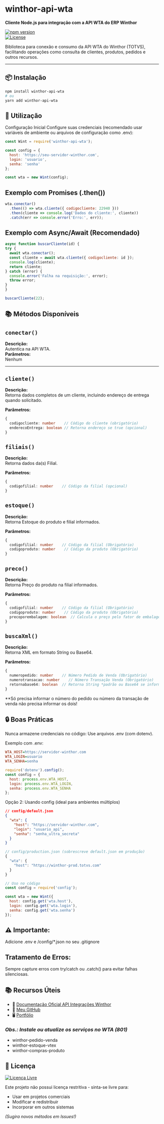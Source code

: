 # winthor-api-wta  

**Cliente Node.js para integração com a API WTA do ERP Winthor**  

[![npm version](https://img.shields.io/npm/v/winthor-wta-api)](https://www.npmjs.com/package/winthor-wta-api)  
[![License](https://img.shields.io/badge/license-MIT-blue)](LICENSE)  

Biblioteca para conexão e consumo da API WTA do Winthor (TOTVS), facilitando operações como consulta de clientes, produtos, pedidos e outros recursos.  

---

## 📦 Instalação  

```bash
npm install winthor-api-wta
# ou
yarn add winthor-api-wta
```

## 🚀 Utilização

Configuração Inicial
Configure suas credenciais (recomendado usar variáveis de ambiente ou arquivos de configuração como .env):
```javascript
const Wint = require('winthor-api-wta');

const config = {
  host: 'https://seu-servidor-winthor.com',
  login: 'usuario',
  senha: 'senha'
};

const wta = new Wint(config);
```
## Exemplo com Promises (.then())
```javascript
wta.conectar()
  .then(() => wta.cliente({ codigocliente: 22940 }))
  .then(cliente => console.log('Dados do cliente:', cliente))
  .catch(err => console.error('Erro:', err));
  ```
  ## Exemplo com Async/Await (Recomendado)
  ```javascript
  async function buscarCliente(id) {
  try {
    await wta.conectar();
    const cliente = await wta.cliente({ codigocliente: id });
    console.log(cliente);
    return cliente;
  } catch (error) {
    console.error('Falha na requisição:', error);
    throw error;
  }
}

buscarCliente(22);
```

## 📚 Métodos Disponíveis
## `conectar()`
**Descrição:**  
Autentica na API WTA.  
**Parâmetros:**  
Nenhum  

---

## `cliente()`
**Descrição:**  
Retorna dados completos de um cliente, incluindo endereço de entrega quando solicitado.  

**Parâmetros:**  
```typescript
{
  codigocliente: number    // Código do cliente (obrigatório)
  enderecoEntrega: boolean // Retorna endereço se true (opcional)
}
```
## `filiais()`
**Descrição:**  
Retorna dados da(s) Filial.  

**Parâmetros:**  
```typescript
{
  codigofilial: number    // Código da filial (opcional)
}
```
## `estoque()`
**Descrição:**  
Retorna Estoque do produto e filial informados.  

**Parâmetros:**  
```typescript
{
  codigofilial: number    // Código da filial (Obrigatório)
  codigoproduto: number    // Código da produto (Obrigatório)
}
```
## `preco()`
**Descrição:**  
Retorna Preço do produto na filial informados.  

**Parâmetros:**  
```typescript
{
  codigofilial: number    // Código da filial (Obrigatório)
  codigoproduto: number    // Código da produto (Obrigatório)
  precoporembalagem: boolean  // Calcula o preço pelo fator de embalagem ou não (opcional)
}
```
## `buscaXml()`
**Descrição:**  
Retorna XML em formato String ou Base64.  

**Parâmetros:**  
```typescript
{
  numeropedido: number    // Número Pedido de Venda (Obrigatório)
  numerotransacao: number    // Número Transação Venda (Obrigatório)
  retornabase64: boolean  // Retorna String *padrão ou Base64 se informado true (opcional)
}
```
**Só precisa informar o número do pedido ou número da transação de venda não precisa informar os dois!

## 🔒 Boas Práticas
Nunca armazene credenciais no código:
Use arquivos .env (com dotenv).

Exemplo com .env:
```ini
WTA_HOST=https://servidor-winthor.com
WTA_LOGIN=usuario
WTA_SENHA=senha
```
```javascript
require('dotenv').config();
const config = {
  host: process.env.WTA_HOST,
  login: process.env.WTA_LOGIN,
  senha: process.env.WTA_SENHA
};
```
Opção 2: Usando config (ideal para ambientes múltiplos)
```json
// config/default.json
{
  "wta": {
    "host": "https://servidor-winthor.com",
    "login": "usuario_api",
    "senha": "senha_ultra_secreta"
  }
}
```
```javascript
// config/production.json (sobrescreve default.json em produção)
{
  "wta": {
    "host": "https://winthor-prod.totvs.com"
  }
}
```
```javascript
// Uso no código
const config = require('config');

const wta = new Wint({
  host: config.get('wta.host'),
  login: config.get('wta.login'),
  senha: config.get('wta.senha')
});
```
## ⚠️ Importante:

Adicione .env e /config/*.json no seu .gitignore

## Tratamento de Erros:
Sempre capture erros com try/catch ou .catch() para evitar falhas silenciosas.

## 📚 Recursos Úteis
* 🏢 [Documentação Oficial API Integrações Winthor](https://tdn.totvs.com/pages/releaseview.action?pageId=573185595)
* 🐙 [Meu GitHub](https://github.com/jtairone)
* 🖥️ [Portfólio](http://portfolio.moraiscasa.dev.br/)

### ***Obs.: Instale ou atualize os serviços no WTA (801)***  
* winthor-pedido-venda
*  winthor-estoque-vtex 
* winthor-compras-produto
## 📜 Licença

[![Licença Livre](https://img.shields.io/badge/license-Public_Domain-blue)]()

Este projeto não possui licença restritiva - sinta-se livre para:
- Usar em projetos comerciais
- Modificar e redistribuir
- Incorporar em outros sistemas

*(Sugira novos métodos em Issues!)*

